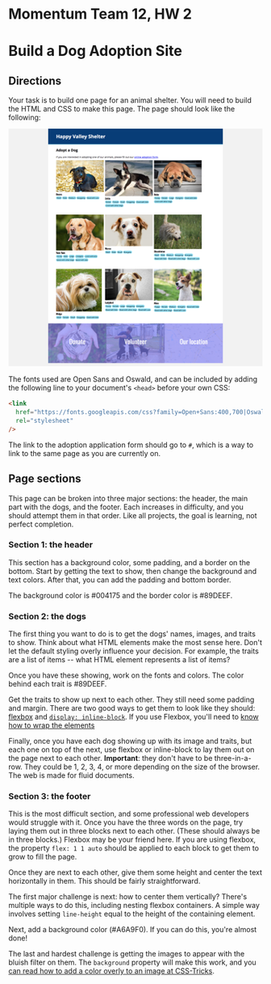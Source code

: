 # Momentum Team 12, HW 2

# Build a Dog Adoption Site

## Directions

Your task is to build one page for an animal shelter. You will need to build the HTML and CSS to make this page. The page should look like the following:

![Image of the final page](page.png)

The fonts used are Open Sans and Oswald, and can be included by adding the following line to your document's `<head>` before your own CSS:

```html
<link
  href="https://fonts.googleapis.com/css?family=Open+Sans:400,700|Oswald:400,700"
  rel="stylesheet"
/>
```

The link to the adoption application form should go to `#`, which is a way to link to the same page as you are currently on.

## Page sections

This page can be broken into three major sections: the header, the main part with the dogs, and the footer. Each increases in difficulty, and you should attempt them in that order. Like all projects, the goal is learning, not perfect completion.

### Section 1: the header

This section has a background color, some padding, and a border on the bottom. Start by getting the text to show, then change the background and text colors. After that, you can add the padding and bottom border.

The background color is #004175 and the border color is #89DEEF.

### Section 2: the dogs

The first thing you want to do is to get the dogs' names, images, and traits to show. Think about what HTML elements make the most sense here. Don't let the default styling overly influence your decision. For example, the traits are a list of items -- what HTML element represents a list of items?

Once you have these showing, work on the fonts and colors. The color behind each trait is #89DEEF.

Get the traits to show up next to each other. They still need some padding and margin. There are two good ways to get them to look like they should: [flexbox](https://www.freecodecamp.org/news/an-animated-guide-to-flexbox-d280cf6afc35/) and [`display: inline-block`](https://medium.com/better-programming/understanding-css-display-none-block-inline-and-inline-block-63f6510df93). If you use Flexbox, you'll need to [know how to wrap the elements](https://developer.mozilla.org/en-US/docs/Web/CSS/CSS_Flexible_Box_Layout/Basic_Concepts_of_Flexbox#Multi-line_flex_containers_with_flex-wrap)

Finally, once you have each dog showing up with its image and traits, but each one on top of the next, use flexbox or inline-block to lay them out on the page next to each other. **Important**: they don't have to be three-in-a-row. They could be 1, 2, 3, 4, or more depending on the size of the browser. The web is made for fluid documents.

### Section 3: the footer

This is the most difficult section, and some professional web developers would struggle with it. Once you have the three words on the page, try laying them out in three blocks next to each other. (These should always be in three blocks.) Flexbox may be your friend here. If you are using flexbox, the property `flex: 1 1 auto` should be applied to each block to get them to grow to fill the page.

Once they are next to each other, give them some height and center the text horizontally in them. This should be fairly straightforward.

The first major challenge is next: how to center them vertically? There's multiple ways to do this, including nesting flexbox containers. A simple way involves setting `line-height` equal to the height of the containing element.

Next, add a background color (#A6A9F0). If you can do this, you're almost done!

The last and hardest challenge is getting the images to appear with the bluish filter on them. The `background` property will make this work, and you [can read how to add a color overly to an image at CSS-Tricks](https://css-tricks.com/tinted-images-multiple-backgrounds/).
